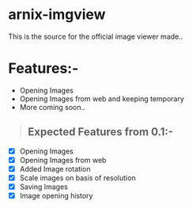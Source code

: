# arnix-imgview

This is the source for the official image viewer made..

# Features:-

- Opening Images
- Opening Images from web and keeping temporary
- More coming soon..

> ## Expected Features from 0.1:-
- [x] Opening Images
- [x] Opening Images from web
- [x] Added Image rotation
- [x] Scale images on basis of resolution
- [x] Saving Images
- [x] Image opening history
